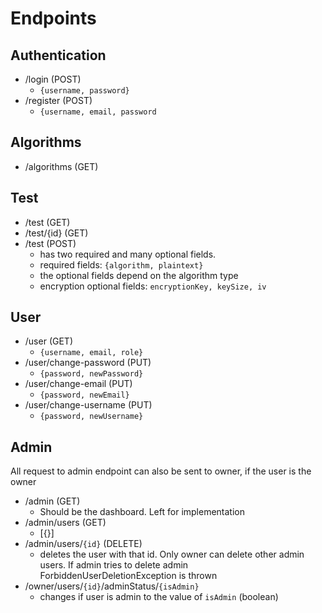 # Endpoints
## Authentication
- /login (POST)
  - `{username, password}`
- /register (POST)
  - `{username, email, password`
## Algorithms
- /algorithms (GET)

## Test
- /test (GET)
- /test/{id} (GET)
- /test (POST)
  - has two required and many optional fields.
  - required fields: `{algorithm, plaintext}`
  - the optional fields depend on the algorithm type
  - encryption optional fields: `encryptionKey, keySize, iv`

## User
- /user (GET)
  - `{username, email, role}`
- /user/change-password (PUT)
  - `{password, newPassword}`
- /user/change-email (PUT)
  - `{password, newEmail}`
- /user/change-username (PUT)
  - `{password, newUsername}`
## Admin
All request to admin endpoint can also be sent to owner, if the user is the owner
- /admin (GET)
  - Should be the dashboard. Left for implementation
- /admin/users (GET)
  -  [{}]
- /admin/users/`{id}` (DELETE)
  - deletes the user with that id. Only owner can delete other admin users. If admin tries to delete admin ForbiddenUserDeletionException is thrown
- /owner/users/`{id}`/adminStatus/`{isAdmin}`
  - changes if user is admin to the value of `isAdmin` (boolean)
